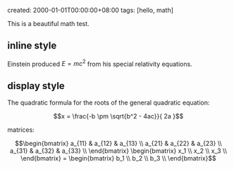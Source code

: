 created: 2000-01-01T00:00:00+08:00
tags: [hello, math]

This is a beautiful math test.

## inline style

Einstein produced $`E = mc^2`$ from his special relativity equations.


## display style

The quadratic formula for the roots of the general quadratic equation:

```math
x = \frac{-b \pm \sqrt{b^2 - 4ac}}{ 2a }
```

matrices:

```math
\begin{bmatrix}
   a_{11} & a_{12} & a_{13} \\
   a_{21} & a_{22} & a_{23} \\
   a_{31} & a_{32} & a_{33} \\
\end{bmatrix}
\begin{bmatrix}
   x_1 \\
   x_2 \\
   x_3 \\
\end{bmatrix}
=
\begin{bmatrix}
   b_1 \\
   b_2 \\
   b_3 \\
\end{bmatrix}
```
